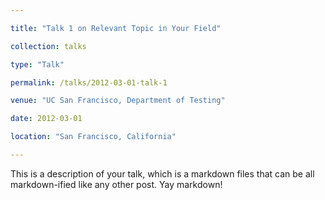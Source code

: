 ```yaml
---

title: "Talk 1 on Relevant Topic in Your Field"

collection: talks

type: "Talk"

permalink: /talks/2012-03-01-talk-1

venue: "UC San Francisco, Department of Testing"

date: 2012-03-01

location: "San Francisco, California"

---
```



This is a description of your talk, which is a markdown files that can be all markdown-ified like any other post. Yay markdown!
